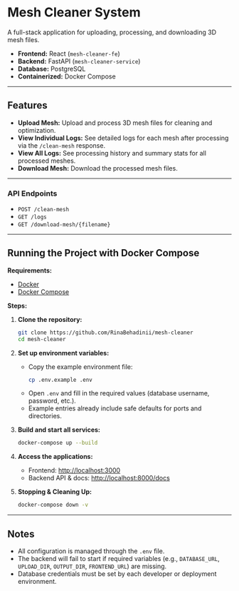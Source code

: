 # Mesh Cleaner System

A full-stack application for uploading, processing, and downloading 3D mesh files.

- **Frontend:** React (`mesh-cleaner-fe`)
- **Backend:** FastAPI (`mesh-cleaner-service`)
- **Database:** PostgreSQL
- **Containerized:** Docker Compose

---

## Features

- **Upload Mesh:** Upload and process 3D mesh files for cleaning and optimization.
- **View Individual Logs:** See detailed logs for each mesh after processing via the `/clean-mesh` response.
- **View All Logs:** See processing history and summary stats for all processed meshes.
- **Download Mesh:** Download the processed mesh files.

---

### API Endpoints

- `POST /clean-mesh`
- `GET /logs`
- `GET /download-mesh/{filename}`

---

## Running the Project with Docker Compose

**Requirements:**

- [Docker](https://docs.docker.com/get-docker/)
- [Docker Compose](https://docs.docker.com/compose/install/)

**Steps:**

1. **Clone the repository:**
    ```sh
    git clone https://github.com/RinaBehadinii/mesh-cleaner
    cd mesh-cleaner
    ```

2. **Set up environment variables:**
    - Copy the example environment file:
      ```sh
      cp .env.example .env
      ```
    - Open `.env` and fill in the required values (database username, password, etc.).
    - Example entries already include safe defaults for ports and directories.

3. **Build and start all services:**
    ```sh
    docker-compose up --build
    ```

4. **Access the applications:**
    - Frontend: [http://localhost:3000](http://localhost:3000)
    - Backend API & docs: [http://localhost:8000/docs](http://localhost:8000/docs)

5. **Stopping & Cleaning Up:**
    ```sh
    docker-compose down -v
    ```

---

## Notes

- All configuration is managed through the `.env` file.
- The backend will fail to start if required variables (e.g., `DATABASE_URL`, `UPLOAD_DIR`, `OUTPUT_DIR`,
  `FRONTEND_URL`) are missing.
- Database credentials must be set by each developer or deployment environment.
